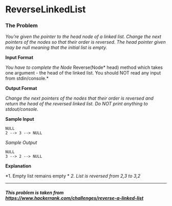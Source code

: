 # ReverseLinkedList

### The Problem

*You’re given the pointer to the head node of a linked list. Change the next pointers of the nodes so that their order is reversed. The head pointer given may be null meaning that the initial list is empty.*

**Input Format**

*You have to complete the Node* Reverse(Node* head) method which takes one argument - the head of the linked list. You should NOT read any input from stdin/console.*

**Output Format**

*Change the next pointers of the nodes that their order is reversed and return the head of the reversed linked list. Do NOT print anything to stdout/console.*

**Sample Input**

```
NULL 
2 --> 3 --> NULL
```

*Sample Output*

```
NULL
3 --> 2 --> NULL
```

**Explanation**

*1. Empty list remains empty *
*2. List is reversed from 2,3 to 3,2*

---

##### **This problem is taken from https://www.hackerrank.com/challenges/reverse-a-linked-list**